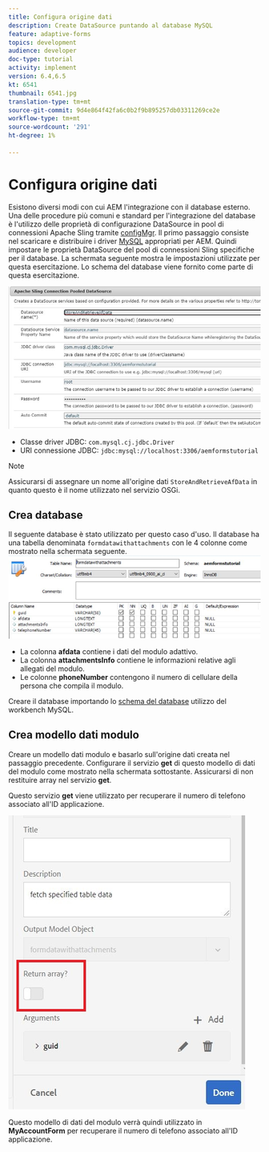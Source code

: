 ```yaml
---
title: Configura origine dati
description: Create DataSource puntando al database MySQL
feature: adaptive-forms
topics: development
audience: developer
doc-type: tutorial
activity: implement
version: 6.4,6.5
kt: 6541
thumbnail: 6541.jpg
translation-type: tm+mt
source-git-commit: 9d4e864f42fa6c0b2f9b895257db03311269ce2e
workflow-type: tm+mt
source-wordcount: '291'
ht-degree: 1%

---
```



# Configura origine dati

Esistono diversi modi con cui AEM l&#39;integrazione con il database esterno. Una delle procedure più comuni e standard per l&#39;integrazione del database è l&#39;utilizzo delle proprietà di configurazione DataSource in pool di connessioni Apache Sling tramite [configMgr](http://localhost:4502/system/console/configMgr).
Il primo passaggio consiste nel scaricare e distribuire i driver [MySQL](https://mvnrepository.com/artifact/mysql/mysql-connector-java) appropriati per AEM.
Quindi impostare le proprietà DataSource del pool di connessioni Sling specifiche per il database. La schermata seguente mostra le impostazioni utilizzate per questa esercitazione. Lo schema del database viene fornito come parte di questa esercitazione.

![data-source](assets/data-source.JPG)


* Classe driver JDBC: `com.mysql.cj.jdbc.Driver`
* URI connessione JDBC: `jdbc:mysql://localhost:3306/aemformstutorial`

>[!NOTE]
>Assicurarsi di assegnare un nome all&#39;origine dati `StoreAndRetrieveAfData` in quanto questo è il nome utilizzato nel servizio OSGi.


## Crea database


Il seguente database è stato utilizzato per questo caso d&#39;uso. Il database ha una tabella denominata `formdatawithattachments` con le 4 colonne come mostrato nella schermata seguente.
![banca dati](assets/table-schema.JPG)

* La colonna **afdata** contiene i dati del modulo adattivo.
* La colonna **attachmentsInfo** contiene le informazioni relative agli allegati del modulo.
* Le colonne **phoneNumber** contengono il numero di cellulare della persona che compila il modulo.

Creare il database importando lo [schema del database](assets/data-base-schema.sql)
utilizzo del workbench MySQL.

## Crea modello dati modulo

Creare un modello dati modulo e basarlo sull&#39;origine dati creata nel passaggio precedente.
Configurare il servizio **get** di questo modello di dati del modulo come mostrato nella schermata sottostante.
Assicurarsi di non restituire array nel servizio **get**.

Questo servizio **get** viene utilizzato per recuperare il numero di telefono associato all&#39;ID applicazione.

![get-service](assets/get-service.JPG)

Questo modello di dati del modulo verrà quindi utilizzato in **MyAccountForm** per recuperare il numero di telefono associato all&#39;ID applicazione.
